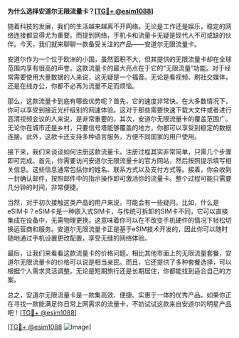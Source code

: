 **为什么选择安道尔无限流量卡？[[TG💪+ @esim1088](https://t.me/s/esim1088)]**

随着科技的发展，我们的生活越来越离不开网络。无论是工作还是娱乐，稳定的网络连接都显得尤为重要。而提到网络，手机卡和流量卡无疑是现代人不可或缺的伙伴。今天，我们就来聊聊一款备受关注的产品——安道尔无限流量卡。

安道尔作为一个位于欧洲的小国，虽然面积不大，但其提供的无限流量卡却在全球范围内享有很高的声誉。这款流量卡的最大亮点在于它的“无限流量”功能。对于经常需要使用大量数据的人来说，这无疑是一个福音。无论是看视频、刷社交媒体，还是在线办公，你都不必再为流量不足而烦恼。

那么，这款流量卡到底有哪些优势呢？首先，它的速度非常快。在大多数情况下，你可以享受到接近光纤级别的网速体验。这对于那些需要快速下载大文件或者进行高清视频会议的人来说，是非常重要的。其次，安道尔无限流量卡的覆盖范围广。无论你在城市还是乡村，只要信号塔能够覆盖的地方，你都可以享受到稳定的数据连接。此外，这款卡还支持多种语言服务，方便不同国家的用户使用。

接下来，我们来谈谈如何注册这款流量卡。注册过程其实非常简单，只需几个步骤即可完成。首先，你需要访问安道尔无限流量卡的官方网站，然后按照提示填写相关信息。这些信息通常包括你的姓名、联系方式以及支付方式等。接着，你会收到一封确认邮件，按照邮件中的指示操作即可激活你的流量卡。整个过程可能只需要几分钟的时间，非常便捷。

当然，对于初次接触这类产品的用户来说，可能会有一些疑问。比如，什么是eSIM卡？eSIM卡是一种嵌入式SIM卡，与传统可拆卸的SIM卡不同，它可以直接集成在设备中，无需物理更换。这意味着你可以在不改变手机硬件的情况下轻松切换运营商和服务。安道尔无限流量卡正是基于eSIM技术开发的，因此你可以随时随地通过手机设置更改配置，享受无缝的网络体验。

最后，让我们来看看这款流量卡的价格问题。相比其他市面上的无限流量套餐，安道尔无限流量卡的价格可以说是相当亲民。而且，它还提供了多种套餐选择，可以根据个人需求灵活调整。无论是短期旅行还是长期居住，你都能找到适合自己的方案。

总之，安道尔无限流量卡是一款集高效、便捷、实惠于一体的优秀产品。如果你正在寻找一款能满足你日常上网需求的流量卡，不妨试试这款来自安道尔的明星产品吧！[[TG💪+ @esim1088](https://t.me/s/esim1088)]

[[TG💪+ @esim1088](https://t.me/s/esim1088) ![Image](https://i.postimg.cc/4NQfJmqS/Snipaste-2025-05-13-00-14-12.png)]